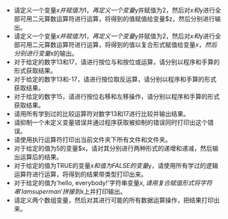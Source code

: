 * 请定义一个变量$x并赋值为1，再定义一个变量$y并赋值为2，然后对$x和$y进行全部可用二元算数运算符进行运算，将得到的值赋值给变量$z，然后分别进行输出。
* 请定义一个变量$x并赋值为1，再定义一个变量$y并赋值为2，然后对$x和$y进行全部可用二元算数运算符进行运算，将得到的值以复合形式赋值给变量$x，然后分别进行变量$x的输出。
* 对于给定的数字13和17，请进行按位与和按位或运算，请分别以程序和手算的形式获取结果。
* 对于给定的数字13和-17，请进行按位取反运算，请分别以程序和手算的形式获取结果。
* 对于给定的数字15，请进行按位右移和左移操作，请分别以程序和手算的形式获取结果。
* 请用所有学到过的比较运算符对数字13和17进行比较并输出结果。
* 请抑制一个未定义变量错误并通过程序获取被抑制的错误同时打印出这个错误。
* 请使用执行运算符打印出当前文件夹下所有文件和文件夹。
* 对于给定的值为5的变量$x，请对其分别进行两种形式的递增和递减，然后输出运算后的结果。
* 对于给定的值为TRUE的变量$x和值为FALSE的变量$y，请使用所有学过的逻辑运算符进行运算，将得到的结果带类型打印出来。
* 对于给定的值为'hello, everybody!'字符串变量$x,请用复合赋值形式将字符串'I am superman'拼接到$x上并打印输出。
* 请定义两个数组变量，然后对其进行可能的所有数据运算操作，把结果打印出来。